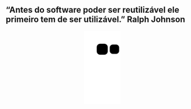 ## “Antes do software poder ser reutilizável ele primeiro tem de ser utilizável.” Ralph Johnson
<div align="center">
  <img src="https://raw.githubusercontent.com/rafaballerini/rafaballerini/output/github-contribution-grid-snake.svg">
</div>
